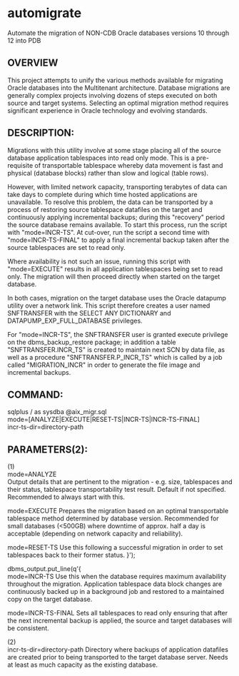 # automigrate
Automate the migration of NON-CDB Oracle databases versions 10 through 12 into PDB

OVERVIEW
--------
This project attempts to unify the various methods available for migrating Oracle databases into the Multitenant architecture. 
Database migrations are generally complex projects involving dozens of steps executed on both source and target systems. Selecting an optimal migration method requires significant experience in Oracle technology and evolving standards.


DESCRIPTION:
------------
Migrations with this utility involve at some stage placing all of the source database application tablespaces into read only mode. 
This is a pre-requisite of transportable tablespace whereby data movement is fast and physical (database blocks) rather than slow and logical (table rows).

However, with limited network capacity, transporting terabytes of data can take days to complete during which time hosted applications are unavailable.
To resolve this problem, the data can be transported by a process of restoring source tablespace datafiles on the target and continuously applying incremental backups; 
during this "recovery" period the source database remains available. To start this process, run the script with "mode=INCR-TS". 
At cut-over, run the script a second time with "mode=INCR-TS-FINAL" to apply a final incremental backup taken after the source tablespaces are set to read only.

Where availability is not such an issue, running this script with "mode=EXECUTE" results in all application tablespaces being set to read only.
The migration will then proceed directly when started on the target database.

In both cases, migration on the target database uses the Oracle datapump utility over a network link. This script therefore creates
a user named SNFTRANSFER with the SELECT ANY DICTIONARY and DATAPUMP_EXP_FULL_DATABASE privileges. 

For "mode=INCR-TS", the SNFTRANSFER user is granted execute privilege on the dbms_backup_restore package; in addition a table "SNFTRANSFER.INCR_TS" is created to
maintain next SCN by data file, as well as a procedure "SNFTRANSFER.P_INCR_TS" which is called by a job called "MIGRATION_INCR" in order to generate the file image and 
incremental backups.


COMMAND:                         
--------
                         
sqlplus / as sysdba @aix_migr.sql \
    mode=[ANALYZE|EXECUTE|RESET-TS|INCR-TS|INCR-TS-FINAL] \
    incr-ts-dir=directory-path
       
                         
PARAMETERS(2):
--------------           
(1)           
mode=ANALYZE   
  Output details that are pertinent to the migration - e.g. size, tablespaces and their status, tablespace transportability test result. Default if not specified. 
  Recommended to always start with this.
  
mode=EXECUTE
  Prepares the migration based on an optimal transportable tablespace method determined by database version. 
  Recommended for small databases (<500GB) where downtime of approx. half a day is acceptable (depending on network capacity and reliability).

mode=RESET-TS
  Use this following a successful migration in order to set tablespaces back to their former status.
}');

dbms_output.put_line(q'{                   
mode=INCR-TS
  Use this when the database requires maximum availability throughout the migration. 
  Application tablespace data block changes are continuously backed up in a background job and restored to a maintained copy on the target database.
                     
mode=INCR-TS-FINAL
  Sets all tablespaces to read only ensuring that after the next incremental backup is applied, the source and target databases will be consistent.

                     
(2)                         
incr-ts-dir=directory-path
  Directory where backups of application datafiles are created prior to being transported to the target database server.
  Needs at least as much capacity as the existing database.
                         
                         
